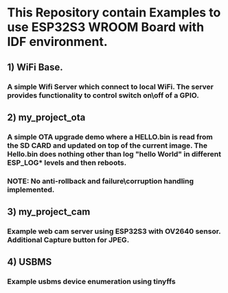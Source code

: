 # This Repository contain Examples to use ESP32S3 WROOM Board with IDF environment.
## **1) WiFi Base.**
### A simple Wifi Server which connect to local WiFi. The server provides functionality to control switch on\off of a GPIO.
## **2) my_project_ota**
### A simple OTA upgrade demo where a HELLO.bin is read from the SD CARD and updated on top of the current image. The Hello.bin does nothing other than log "hello World" in different ESP_LOG* levels and then reboots.
### NOTE: No anti-rollback and failure\corruption handling implemented.
## **3) my_project_cam**
### Example web cam server using ESP32S3 with OV2640 sensor. Additional Capture button for JPEG.
## **4) USBMS**
### Example usbms device enumeration using tinyffs ###

